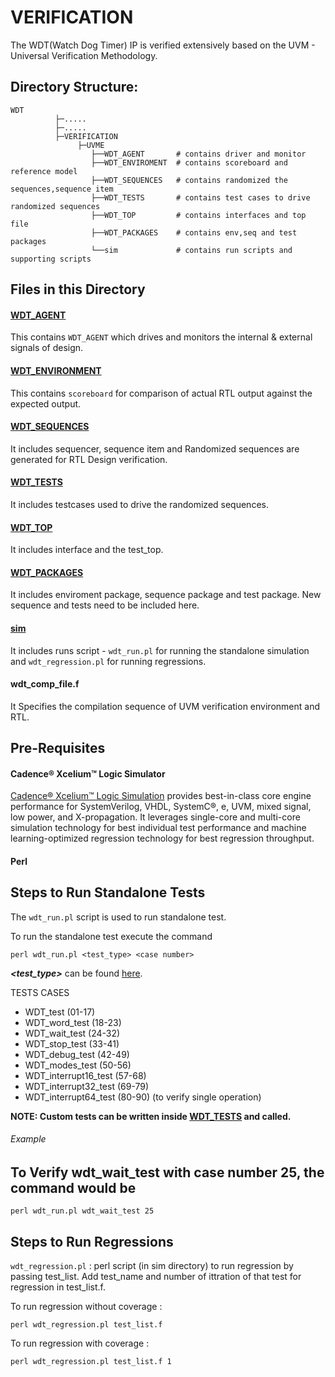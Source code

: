 # VERIFICATION

The WDT(Watch Dog Timer) IP is verified extensively based on the UVM - Universal Verification Methodology.

## Directory Structure:

```
WDT
          ├─.....
          ├─.....
          ├─VERIFICATION
               ├─UVME
                  ├──WDT_AGENT       # contains driver and monitor
                  ├──WDT_ENVIROMENT  # contains scoreboard and reference model
                  ├──WDT_SEQUENCES   # contains randomized the sequences,sequence item 
                  ├──WDT_TESTS       # contains test cases to drive randomized sequences
                  ├──WDT_TOP         # contains interfaces and top file
                  ├──WDT_PACKAGES    # contains env,seq and test packages
                  └──sim             # contains run scripts and supporting scripts

```

## Files in this Directory

#### [WDT_AGENT](https://github.com/djay039/zilla_ip_verif/edit/main/WDT/VERIFICATION/UVME/WDT_AGENT)
This contains `WDT_AGENT` which drives and monitors the internal & external signals of design.

#### [WDT_ENVIRONMENT](https://github.com/djay039/zilla_ip_verif/edit/main/WDT/VERIFICATION/UVME/WDT_ENVIROMENT)
This contains `scoreboard` for comparison of actual RTL output against the expected output.

#### [WDT_SEQUENCES](https://github.com/djay039/zilla_ip_verif/edit/main/WDT/VERIFICATION/UVME/WDT_SEQUENCES)
It includes sequencer, sequence item and Randomized sequences are generated for RTL Design verification.

#### [WDT_TESTS](https://github.com/djay039/zilla_ip_verif/edit/main/WDT/VERIFICATION/UVME/WDT_TESTS)
It includes testcases used to drive the randomized sequences.

#### [WDT_TOP](https://github.com/djay039/zilla_ip_verif/edit/main/WDT/VERIFICATION/UVME/WDT_TOP)
It includes interface and the test_top.

#### [WDT_PACKAGES](https://github.com/djay039/zilla_ip_verif/edit/main/WDT/VERIFICATION/UVME/WDT_PACKAGES)
It includes enviroment package, sequence package and test package. New sequence and tests need to be included here.

#### [sim](https://github.com/djay039/zilla_ip_verif/edit/main/WDT/VERIFICATION/sim)
It includes runs script - `wdt_run.pl` for running the standalone simulation and `wdt_regression.pl` for running regressions.

#### wdt_comp_file.f
It Specifies the compilation sequence of UVM verification environment and RTL.

## Pre-Requisites

#### Cadence® Xcelium™ Logic Simulator

[Cadence® Xcelium™ Logic Simulation](https://www.cadence.com/ko_KR/home/tools/system-design-and-verification/simulation-and-testbench-verification/xcelium-simulator.html) provides best-in-class core engine performance for SystemVerilog, VHDL, SystemC®, e, UVM, mixed signal, low power, and X-propagation. It leverages single-core and multi-core simulation technology for best individual test performance and machine learning-optimized regression technology for best regression throughput.

#### Perl

## Steps to Run Standalone Tests

The `wdt_run.pl` script is used to run standalone test.

To run the standalone test execute the command 

    perl wdt_run.pl <test_type> <case number>
    
**_<test_type>_** can be found [here](https://github.com/djay039/zilla_ip_verif/edit/main/WDT/VERIFICATION/UVME/WDT_TESTS).

   TESTS                  CASES

* WDT_test               (01-17)
* WDT_word_test          (18-23)
* WDT_wait_test          (24-32)
* WDT_stop_test          (33-41)
* WDT_debug_test         (42-49)
* WDT_modes_test         (50-56)
* WDT_interrupt16_test   (57-68)
* WDT_interrupt32_test   (69-79)
* WDT_interrupt64_test   (80-90) (to verify single operation)

**NOTE: Custom tests can be written inside [WDT_TESTS](https://github.com/djay039/zilla_ip_verif/edit/main/WDT/VERIFICATION/UVME/WDT_TESTS) and called.**

###### Example

## To Verify wdt_wait_test with case number 25, the command would be

    perl wdt_run.pl wdt_wait_test 25 
           
## Steps to Run Regressions

`wdt_regression.pl` :  perl script (in sim directory) to run regression by passing test_list. Add test_name and number of ittration of that test for regression in test_list.f.
   
To run regression without coverage : 
                      
    perl wdt_regression.pl test_list.f
                
To run regression with coverage :
                      
    perl wdt_regression.pl test_list.f 1

                
           
